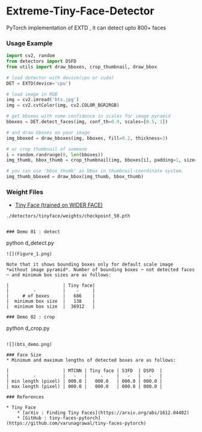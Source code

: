 # Extreme-Tiny-Face-Detector
PyTorch implementation of EXTD , it can detect upto 800+ faces 



### Usage Example
```python
import cv2, random
from detectors import DSFD
from utils import draw_bboxes, crop_thumbnail, draw_bbox

# load detector with device(cpu or cuda)
DET = EXTD(device='cpu')

# load image in RGB
img = cv2.imread('bts.jpg')
img = cv2.cvtColor(img, cv2.COLOR_BGR2RGB)

# get bboxes with some confidence in scales for image pyramid
bboxes = DET.detect_faces(img, conf_th=0.9, scales=[0.5, 1])

# and draw bboxes on your image
img_bboxed = draw_bboxes(img, bboxes, fill=0.2, thickness=3)

# or crop thumbnail of someone
i = random.randrange(0, len(bboxes))
img_thumb, bbox_thumb = crop_thumbnail(img, bboxes[i], padding=1, size=100)

# you can use 'bbox_thumb' as bbox in thumbnail-coordinate system.
img_thumb_bboxed = draw_bbox(img_thumb, bbox_thumb)
```

### Weight Files

* [Tiny Face (trained on WIDER FACE)](https://drive.google.com/open?id=1vdKzrfQ4cXeI157NEJoeI1ECZ66GFEKE)
```
./detectors/tinyface/weights/checkpoint_50.pth
```

```

### Demo 01 : detect
```
python d_detect.py
```
![](Figure_1.png)

Note that it shows bounding boxes only for default scale image *without image pyramid*. Number of bounding boxes ─ not detected faces ─ and minimum box sizes are as follows:

|                    | Tiny face| 
|         -          |    -     |    
|     # of boxes     |   686    |   
|  minimum box size  |   138    |    
|  minimum box size  |  36912   | 

### Demo 02 : crop
```
python d_crop.py
```

![](bts_demo.png)

### Face Size
* Minimum and maximum lengths of detected boxes are as follows:

|                    | MTCNN | Tiny face | S3FD  | DSFD  |
|         -          |   -   |     -     |   -   |   -   |
| min length (pixel) | 000.0 |   000.0   | 000.0 | 000.0 |
| max length (pixel) | 000.0 |   000.0   | 000.0 | 000.0 |

### References

* Tiny Face
    * [arXiv : Finding Tiny Faces](https://arxiv.org/abs/1612.04402)
    * [GitHub : tiny-faces-pytorch](https://github.com/varunagrawal/tiny-faces-pytorch)

